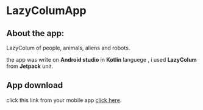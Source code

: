# LazyColumApp

## About the app:
LazyColum of people, animals, aliens and robots.

the app was write on **Android studio** in **Kotlin** languege , i used **LazyColum** from **Jetpack** unit. 

## App download
click this link from your mobile app [click here](https://github.com/nikaloamashvili/LazyColumApp/blob/main/app-debug.apk).
